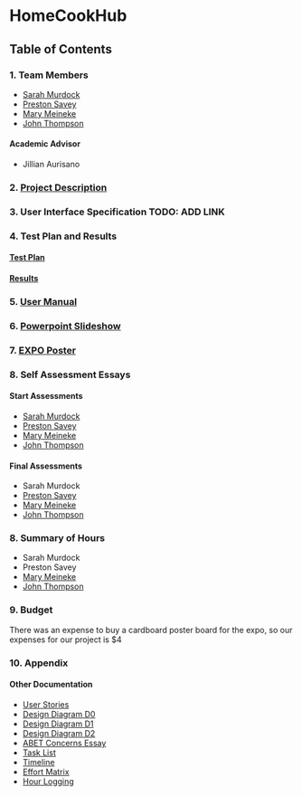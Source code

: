 # HomeCookHub

## Table of Contents

### 1. Team Members

- [Sarah Murdock](documentation/professional_biographies/bio-sarah-murdock.md)
- [Preston Savey](documentation/professional_biographies/bio-preston-savey.md)
- [Mary Meineke](documentation/professional_biographies/bio-mary-meineke.md)
- [John Thompson](documentation/professional_biographies/bio-johnathan-thompson.md)

#### Academic Advisor

- Jillian Aurisano

### 2. [Project Description](project-description.md)

### 3. User Interface Specification TODO: ADD LINK

### 4. Test Plan and Results

#### [Test Plan](documentation/Test%20Plan.md)
#### [Results](documentation/Test_Results.pdf)

### 5. [User Manual](documentation/User_Docs.md)

### 6. [Powerpoint Slideshow](documentation/Spring%20Design%20Presentation.pptx)

### 7. [EXPO Poster](documentation/EXPO%20Poster.pdf)

### 8. Self Assessment Essays

#### Start Assessments

- [Sarah Murdock](documentation/capstone_assessments/Sarah-Murdock-Capstone-Assessment.md)
- [Preston Savey](documentation/capstone_assessments/PrestonSavey-IndividualAssessment.md)
- [Mary Meineke](documentation/capstone_assessments/Mary%20Meineke%20Capstone%20Assessment.md)
- [John Thompson](documentation/capstone_assessments/johnathan-thompson-capstone-assessment.md)

#### Final Assessments

- Sarah Murdock
- [Preston Savey](documentation/capstone_assessments/Preston_Savey_Final_Self_Assessment.md)
- [Mary Meineke](documentation/capstone_assessments/Mary_Meineke_Final_Self_Assessment.md)
- [John Thompson](documentation/capstone_assessments/johnathan-thompson-final-assessment.md)

### 8. Summary of Hours

- Sarah Murdock
- Preston Savey
- [Mary Meineke](documentation/Mary%20Meineke%20Hour%20Summary.md)
- [John Thompson](documentation/John_Thompson_Hours_Summary.md)

### 9. Budget

There was an expense to buy a cardboard poster board for the expo, so our expenses for our project is $4

### 10. Appendix
#### Other Documentation
- [User Stories](documentation/User_Stories.md)
- [Design Diagram D0](documentation/design_diagrams/design_d0.JPG)
- [Design Diagram D1](documentation/design_diagrams/design_d1.JPG)
- [Design Diagram D2](documentation/design_diagrams/design_d2.JPG)
- [ABET Concerns Essay](documentation/Project%20Constraints.md)
- [Task List](documentation/tasklist.md)
- [Timeline](documentation/Timeline.md)
- [Effort Matrix](documentation/Effort%20Matrix.md)
- [Hour Logging](documentation/Recorded%20Hours.md)
